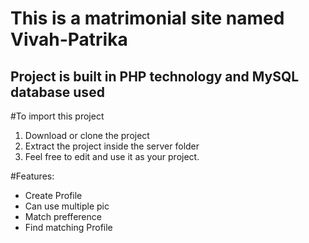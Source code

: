 # This is a matrimonial site named Vivah-Patrika
## Project is built in PHP technology and MySQL database used

#To import this project
 1. Download or clone the project 
 2. Extract the project inside the server folder 
 3. Feel free to edit and use it as your project.

#Features:
* Create Profile 
* Can use multiple pic
* Match prefference
* Find matching Profile
